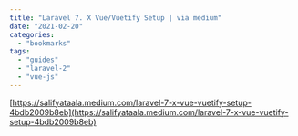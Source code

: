 ```yaml
---
title: "Laravel 7. X Vue/Vuetify Setup | via medium"
date: "2021-02-20"
categories: 
  - "bookmarks"
tags: 
  - "guides"
  - "laravel-2"
  - "vue-js"
---
```


[https://salifyataala.medium.com/laravel-7-x-vue-vuetify-setup-4bdb2009b8eb](https://salifyataala.medium.com/laravel-7-x-vue-vuetify-setup-4bdb2009b8eb)
